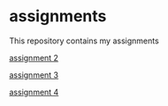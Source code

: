 # assignments
This repository contains my assignments

[assignment 2](https://github.com/Cvanwanrooij/assignments/blob/master/assignment2.ipynb)

[assignment 3](https://github.com/Cvanwanrooij/assignments/blob/master/assignment3.ipynb)

[assignment 4](https://github.com/Cvanwanrooij/assignments/blob/master/assignment4.ipynb)

